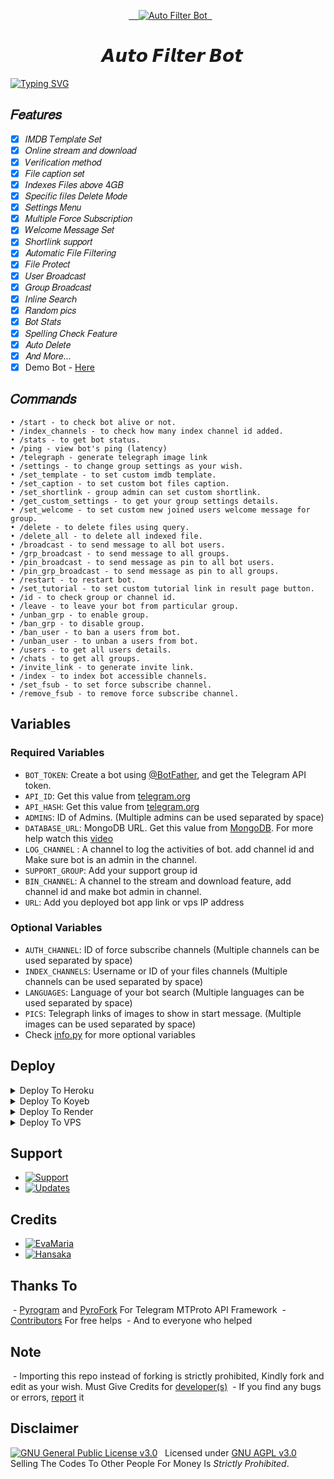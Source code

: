 <p align="center">
  <a href="https://github.com/HA-Bots/Auto-Filter-Bot">
    <img src="https://graph.org/file/a66dbf46acf369e26d48a.jpg" alt="Auto Filter Bot">
  </a>
</p>
<h1 align="center">
  <b>𝘼𝙪𝙩𝙤 𝙁𝙞𝙡𝙩𝙚𝙧 𝘽𝙤𝙩</b>
</h1>

[![Typing SVG](https://readme-typing-svg.herokuapp.com/?lines=𝑊𝑒𝑙𝑐𝑜𝑚𝑒!;𝐶𝑟𝑒𝑎𝑡𝑒𝑑+𝑏𝑦+@HA_Bots;𝐴+𝑠𝑖𝑚𝑝𝑙𝑒+𝑎𝑛𝑑+𝑝𝑜𝑤𝑒𝑟𝑓𝑢𝑙+𝐵𝑜𝑡!;𝐼𝑛𝑑𝑒𝑥𝑒𝑠+𝐹𝑖𝑙𝑒𝑠+𝑎𝑏𝑜𝑣𝑒+4𝐺𝐵)](https://github.com/HA-Bots/Auto-Filter-Bot)

## 𝐹𝑒𝑎𝑡𝑢𝑟𝑒𝑠
- [x] 𝐼𝑀𝐷𝐵 𝑇𝑒𝑚𝑝𝑙𝑎𝑡𝑒 𝑆𝑒𝑡
- [x] 𝑂𝑛𝑙𝑖𝑛𝑒 𝑠𝑡𝑟𝑒𝑎𝑚 𝑎𝑛𝑑 𝑑𝑜𝑤𝑛𝑙𝑜𝑎𝑑
- [x] 𝑉𝑒𝑟𝑖𝑓𝑖𝑐𝑎𝑡𝑖𝑜𝑛 𝑚𝑒𝑡ℎ𝑜𝑑
- [x] 𝐹𝑖𝑙𝑒 𝑐𝑎𝑝𝑡𝑖𝑜𝑛 𝑠𝑒𝑡
- [x] 𝐼𝑛𝑑𝑒𝑥𝑒𝑠 𝐹𝑖𝑙𝑒𝑠 𝑎𝑏𝑜𝑣𝑒 4𝐺𝐵
- [x] 𝑆𝑝𝑒𝑐𝑖𝑓𝑖𝑐 𝑓𝑖𝑙𝑒𝑠 𝐷𝑒𝑙𝑒𝑡𝑒 𝑀𝑜𝑑𝑒
- [x] 𝑆𝑒𝑡𝑡𝑖𝑛𝑔𝑠 𝑀𝑒𝑛𝑢
- [x] 𝑀𝑢𝑙𝑡𝑖𝑝𝑙𝑒 𝐹𝑜𝑟𝑐𝑒 𝑆𝑢𝑏𝑠𝑐𝑟𝑖𝑝𝑡𝑖𝑜𝑛
- [x] 𝑊𝑒𝑙𝑐𝑜𝑚𝑒 𝑀𝑒𝑠𝑠𝑎𝑔𝑒 𝑆𝑒𝑡
- [x] 𝑆ℎ𝑜𝑟𝑡𝑙𝑖𝑛𝑘 𝑠𝑢𝑝𝑝𝑜𝑟𝑡
- [x] 𝐴𝑢𝑡𝑜𝑚𝑎𝑡𝑖𝑐 𝐹𝑖𝑙𝑒 𝐹𝑖𝑙𝑡𝑒𝑟𝑖𝑛𝑔
- [x] 𝐹𝑖𝑙𝑒 𝑃𝑟𝑜𝑡𝑒𝑐𝑡
- [x] 𝑈𝑠𝑒𝑟 𝐵𝑟𝑜𝑎𝑑𝑐𝑎𝑠𝑡
- [x] 𝐺𝑟𝑜𝑢𝑝 𝐵𝑟𝑜𝑎𝑑𝑐𝑎𝑠𝑡
- [x] 𝐼𝑛𝑙𝑖𝑛𝑒 𝑆𝑒𝑎𝑟𝑐ℎ
- [x] 𝑅𝑎𝑛𝑑𝑜𝑚 𝑝𝑖𝑐𝑠
- [x] 𝐵𝑜𝑡 𝑆𝑡𝑎𝑡𝑠
- [x] 𝑆𝑝𝑒𝑙𝑙𝑖𝑛𝑔 𝐶ℎ𝑒𝑐𝑘 𝐹𝑒𝑎𝑡𝑢𝑟𝑒
- [x] 𝐴𝑢𝑡𝑜 𝐷𝑒𝑙𝑒𝑡𝑒
- [x] 𝐴𝑛𝑑 𝑀𝑜𝑟𝑒...
- [x] Demo Bot - <a href=https://t.me/HA_Auto_Filter_Test_Bot>Here</a>

## 𝐶𝑜𝑚𝑚𝑎𝑛𝑑𝑠
```
• /start - to check bot alive or not.
• /index_channels - to check how many index channel id added.
• /stats - to get bot status.
• /ping - view bot's ping (latency)
• /telegraph - generate telegraph image link
• /settings - to change group settings as your wish.
• /set_template - to set custom imdb template.
• /set_caption - to set custom bot files caption.
• /set_shortlink - group admin can set custom shortlink.
• /get_custom_settings - to get your group settings details.
• /set_welcome - to set custom new joined users welcome message for group.
• /delete - to delete files using query.
• /delete_all - to delete all indexed file.
• /broadcast - to send message to all bot users.
• /grp_broadcast - to send message to all groups.
• /pin_broadcast - to send message as pin to all bot users.
• /pin_grp_broadcast - to send message as pin to all groups.
• /restart - to restart bot.
• /set_tutorial - to set custom tutorial link in result page button.
• /id - to check group or channel id.
• /leave - to leave your bot from particular group.
• /unban_grp - to enable group.
• /ban_grp - to disable group.
• /ban_user - to ban a users from bot.
• /unban_user - to unban a users from bot.
• /users - to get all users details.
• /chats - to get all groups.
• /invite_link - to generate invite link.
• /index - to index bot accessible channels.
• /set_fsub - to set force subscribe channel.
• /remove_fsub - to remove force subscribe channel.
```

## Variables
### Required Variables
* `BOT_TOKEN`: Create a bot using [@BotFather](https://telegram.dog/BotFather), and get the Telegram API token.
* `API_ID`: Get this value from [telegram.org](https://my.telegram.org/apps)
* `API_HASH`: Get this value from [telegram.org](https://my.telegram.org/apps)
* `ADMINS`: ID of Admins. (Multiple admins can be used separated by space)
* `DATABASE_URL`: MongoDB URL. Get this value from [MongoDB](https://www.mongodb.com). For more help watch this [video](https://youtu.be/1G1XwEOnxxo)
* `LOG_CHANNEL` : A channel to log the activities of bot. add channel id and Make sure bot is an admin in the channel.
* `SUPPORT_GROUP`: Add your support group id
* `BIN_CHANNEL`: A channel to the stream and download feature, add channel id and make bot admin in channel.
* `URL`: Add you deployed bot app link or vps IP address
### Optional Variables
* `AUTH_CHANNEL`: ID of force subscribe channels (Multiple channels can be used separated by space)
* `INDEX_CHANNELS`: Username or ID of your files channels (Multiple channels can be used separated by space)
* `LANGUAGES`: Language of your bot search (Multiple languages can be used separated by space)
* `PICS`: Telegraph links of images to show in start message. (Multiple images can be used separated by space)
* Check [info.py](https://github.com/HA-Bots/Auto-Filter-Bot/blob/main/info.py) for more optional variables


## Deploy
<details><summary>Deploy To Heroku</summary>
<br>
• Connect repo to heroku app
<br>
<br>
• Then click deploy button
</details>

<details><summary>Deploy To Koyeb</summary>
<br>
Use these commands:
<br>
<br>
• Build Command: <code>pip3 install -U -r requirements.txt</code>
<br>
<br>
• Start Command: <code>python3 bot.py</code>
</details>

<details><summary>Deploy To Render</summary>
<br>
Use these commands:
<br>
<br>
• Build Command: <code>pip3 install -U -r requirements.txt</code>
<br>
<br>
• Start Command: <code>python3 bot.py</code>
</details>

<details><summary>Deploy To VPS</summary>
<br>
• Build the Docker Image: <code>sudo docker build -t auto-filter-bot .</code>
<br>
<br>
• Run the Docker Container as Web App: <code>sudo docker run -d -p 80:80 --name Auto-Filter-Bot auto-filter-bot</code>
</details>

## Support
* [![Support](https://img.shields.io/static/v1?label=Support&message=Group&color=critical)](https://t.me/HA_Bots_Support)
* [![Updates](https://img.shields.io/static/v1?label=Updates&message=Channel&color=critical)](https://t.me/HA_Bots)

## Credits 
* [![EvaMaria](https://img.shields.io/static/v1?label=EvaMaria&message=Developers&color=critical)](https://t.me/TeamEvamaria)
* [![Hansaka](https://img.shields.io/static/v1?label=Hansaka&message=TG&color=critical)](https://t.me/Hansaka_Anuhas)

## Thanks To
 - [Pyrogram](https://github.com/pyrogram/pyrogram) and [PyroFork](https://github.com/Mayuri-Chan/pyrofork) For Telegram MTProto API Framework
 - [Contributors](https://github.com/HA-Bots/Auto-Filter-Bot/graphs/contributors) For free helps
 - And to everyone who helped

## Note
 - Importing this repo instead of forking is strictly prohibited, Kindly fork and edit as your wish. Must Give Credits for [developer(s)](https://t.me/HA_Bots)
 - If you find any bugs or errors, [report](https://t.me/HA_Bots_Support) it

## Disclaimer
[![GNU General Public License v3.0](https://www.gnu.org/graphics/gplv3-with-text-136x68.png)](https://www.gnu.org/licenses/agpl-3.0.en.html#header)  
Licensed under [GNU AGPL v3.0](https://github.com/HA-Bots/Auto-Filter-Bot/blob/main/LICENSE)
Selling The Codes To Other People For Money Is *Strictly Prohibited*.
